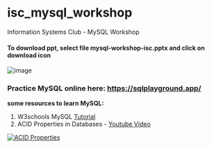 # isc_mysql_workshop
Information Systems Club - MySQL Workshop

#### To download ppt,  select file mysql-workshop-isc.pptx and click on download icon

![image](https://github.com/user-attachments/assets/1780f9d3-3615-446c-acf1-70485f254782)

### Practice MySQL online here: https://sqlplayground.app/

__some resources to learn MySQL:__

1. W3schools MySQL [Tutorial](https://www.w3schools.com/mysql/default.asp)
2. ACID Properties in Databases - [Youtube Video](https://www.youtube.com/watch?v=GAe5oB742dw)
>
[![ACID Properties](https://img.youtube.com/vi/GAe5oB742dw/0.jpg)](https://www.youtube.com/watch?v=GAe5oB742dw)

